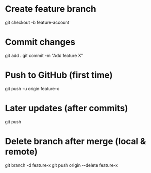 # Create feature branch
git checkout -b feature-account

# Commit changes
git add .
git commit -m "Add feature X"

# Push to GitHub (first time)
git push -u origin feature-x

# Later updates (after commits)
git push

# Delete branch after merge (local & remote)
git branch -d feature-x
git push origin --delete feature-x